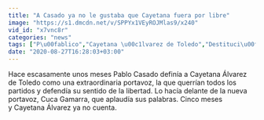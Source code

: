 ```yaml
---
title: "A Casado ya no le gustaba que Cayetana fuera por libre"
image: "https://s1.dmcdn.net/v/SPPYx1VEyROJMlas9/x240"
vid_id: "x7vnc8r"
categories: "news"
tags: ["P\u00fablico","Cayetana \u00c1lvarez de Toledo","Destituci\u00f3n"]
date: "2020-08-27T16:28:03+03:00"
---
```

Hace escasamente unos meses Pablo Casado definía a Cayetana Álvarez de Toledo como una extraordinaria portavoz, la que querrían todos los partidos y defendía su sentido de la libertad. Lo hacía delante de la nueva portavoz, Cuca Gamarra, que aplaudía sus palabras. Cinco meses y Cayetana Álvarez ya no cuenta.
